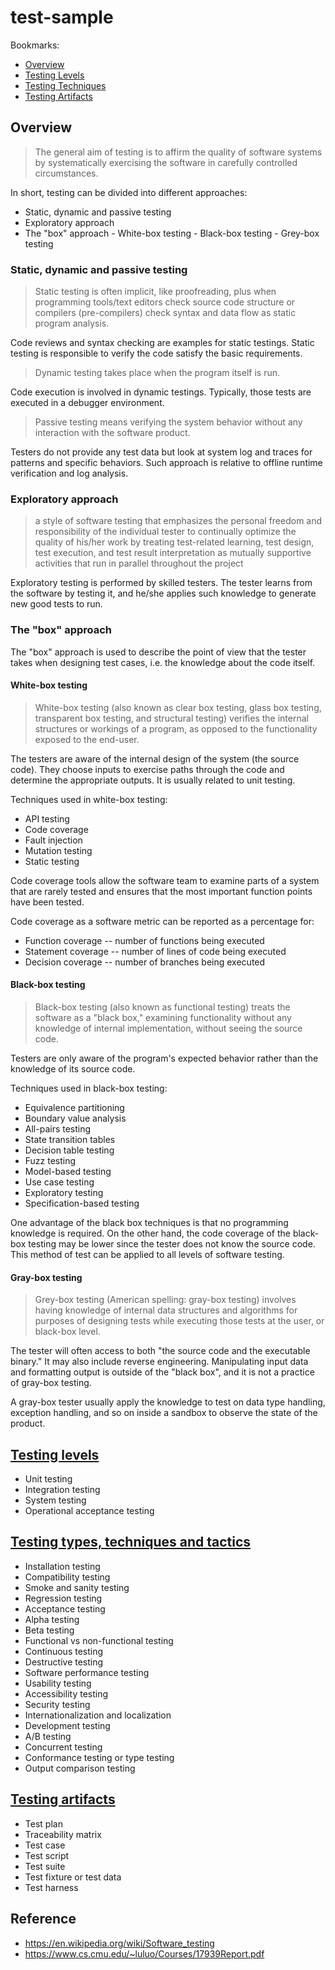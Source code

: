 # test-sample

Bookmarks:

- [Overview](#Overview)
- [Testing Levels](#Testing-levels)
- [Testing Techniques](#testing-types,-techniques-and-tactics)
- [Testing Artifacts](#testing-artifacts)

## Overview

> The general aim of testing is to affirm the quality of software systems by systematically exercising the software in carefully controlled circumstances.

In short, testing can be divided into different approaches:

- Static, dynamic and passive testing
- Exploratory approach
- The "box" approach
        - White-box testing
        - Black-box testing
        - Grey-box testing

### Static, dynamic and passive testing

> Static testing is often implicit, like proofreading, plus when programming tools/text editors check source code structure or compilers (pre-compilers) check syntax and data flow as static program analysis.

Code reviews and syntax checking are examples for static testings. Static testing is responsible to verify the code satisfy the basic requirements.

> Dynamic testing takes place when the program itself is run.

Code execution is involved in dynamic testings. Typically, those tests are executed in a debugger environment.

> Passive testing means verifying the system behavior without any interaction with the software product.

Testers do not provide any test data but look at system log and traces for patterns and specific behaviors. Such approach is relative to offline runtime verification and log analysis.

### Exploratory approach

> a style of software testing that emphasizes the personal freedom and responsibility of the individual tester to continually optimize the quality of his/her work by treating test-related learning, test design, test execution, and test result interpretation as mutually supportive activities that run in parallel throughout the project

Exploratory testing is performed by skilled testers. The tester learns from the software by testing it, and he/she applies such knowledge to generate new good tests to run.

### The "box" approach

The "box" approach is used to describe the point of view that the tester takes when designing test cases, i.e. the knowledge about the code itself.

#### White-box testing

> White-box testing (also known as clear box testing, glass box testing, transparent box testing, and structural testing) verifies the internal structures or workings of a program, as opposed to the functionality exposed to the end-user.

The testers are aware of the internal design of the system (the source code). They choose inputs to exercise paths through the code and determine the appropriate outputs. It is usually related to unit testing.

[//]: # "Include following testing into testing techniques"

Techniques used in white-box testing:

- API testing
- Code coverage
- Fault injection
- Mutation testing
- Static testing

Code coverage tools allow the software team to examine parts of a system that are rarely tested and ensures that the most important function points have been tested.

Code coverage as a software metric can be reported as a percentage for:

- Function coverage -- number of functions being executed
- Statement coverage -- number of lines of code being executed
- Decision coverage -- number of branches being executed

#### Black-box testing

> Black-box testing (also known as functional testing) treats the software as a "black box," examining functionality without any knowledge of internal implementation, without seeing the source code.

Testers are only aware of the program's expected behavior rather than the knowledge of its source code.

[//]: # "Include following testing into testing techniques"

Techniques used in black-box testing:

- Equivalence partitioning
- Boundary value analysis
- All-pairs testing
- State transition tables
- Decision table testing
- Fuzz testing
- Model-based testing
- Use case testing
- Exploratory testing
- Specification-based testing

One advantage of the black box techniques is that no programming knowledge is required. On the other hand, the code coverage of the black-box testing may be lower since the tester does not know the source code. This method of test can be applied to all levels of software testing.

#### Gray-box testing

> Grey-box testing (American spelling: gray-box testing) involves having knowledge of internal data structures and algorithms for purposes of designing tests while executing those tests at the user, or black-box level.

The tester will often access to both "the source code and the executable binary." It may also include reverse engineering. Manipulating input data and formatting output is outside of the "black box", and it is not a practice of gray-box testing. 

A gray-box tester usually apply the knowledge to test on data type handling, exception handling, and so on inside a sandbox to observe the state of the product.

## [Testing levels](/test_level)

- Unit testing
- Integration testing
- System testing
- Operational acceptance testing

## [Testing types, techniques and tactics](/test_techniques)

- Installation testing
- Compatibility testing
- Smoke and sanity testing
- Regression testing
- Acceptance testing
- Alpha testing
- Beta testing
- Functional vs non-functional testing
- Continuous testing
- Destructive testing
- Software performance testing
- Usability testing
- Accessibility testing
- Security testing
- Internationalization and localization
- Development testing
- A/B testing
- Concurrent testing
- Conformance testing or type testing
- Output comparison testing

## [Testing artifacts](/test_artifacts)

- Test plan
- Traceability matrix
- Test case
- Test script
- Test suite
- Test fixture or test data
- Test harness

## Reference

- <https://en.wikipedia.org/wiki/Software_testing>
- <https://www.cs.cmu.edu/~luluo/Courses/17939Report.pdf>
